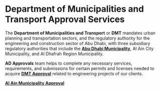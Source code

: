 # Department of Municipalities and Transport Approval Services
The <b>Department of Municipalities and Transport</b> or <b>DMT</b> mandates urban planning and transportation sectors, and the regulatory authority for the engineering and construction sector of Abu Dhabi, with three subsidiary regulatory authorities that include the <a href="https://www.abudhabiapprovals.ae/services/abu-dhabi-municipality-approval" target="_blank"><b>Abu Dhabi Municipality</b></a>, Al Ain City Municipality, and Al Dhafrah Region Municipality. 

<b>AD Approvals</b> team helps to complete any necessary services, requirements, and submissions for certain permits and licenses needed to acquire <a href="https://www.abudhabiapprovals.ae/services/dmt-approval" target="_blank"><b>DMT Approval</b></a> related to engineering projects of our clients.

<a href="https://www.abudhabiapprovals.ae/services/al-ain-city-municipality-approval" target="_blank"><b>Al Ain Municipality Approval</b></a>
